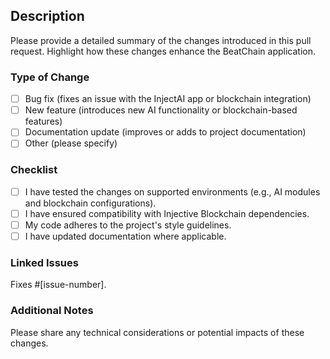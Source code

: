 ## Description
Please provide a detailed summary of the changes introduced in this pull request. Highlight how these changes enhance the BeatChain application.

### Type of Change
- [ ] Bug fix (fixes an issue with the InjectAI app or blockchain integration)
- [ ] New feature (introduces new AI functionality or blockchain-based features)
- [ ] Documentation update (improves or adds to project documentation)
- [ ] Other (please specify)

### Checklist
- [ ] I have tested the changes on supported environments (e.g., AI modules and blockchain configurations).
- [ ] I have ensured compatibility with Injective Blockchain dependencies.
- [ ] My code adheres to the project's style guidelines.
- [ ] I have updated documentation where applicable.

### Linked Issues
Fixes #[issue-number].

### Additional Notes
Please share any technical considerations or potential impacts of these changes.
